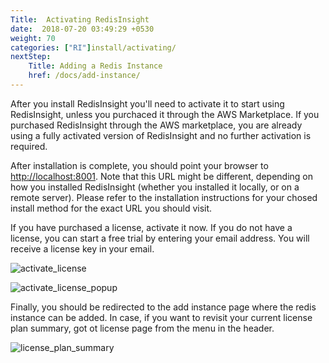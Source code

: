 ```yaml
---
Title:  Activating RedisInsight
date:  2018-07-20 03:49:29 +0530
weight: 70
categories: ["RI"]install/activating/
nextStep:
    Title: Adding a Redis Instance
    href: /docs/add-instance/
---
```

After you install RedisInsight you'll need to activate it to start using RedisInsight, unless you purchaced it through the AWS Marketplace. If you purchased RedisInsight through the AWS marketplace, you are already using a fully activated version of RedisInsight and no further activation is required.

After installation is complete, you should point your browser to [http://localhost:8001](http://localhost:8001). Note that this URL might be different, depending on how you installed RedisInsight (whether you installed it locally, or on a remote server). Please refer to the installation instructions for your chosed install method for the exact URL you should visit.

If you have purchased a license, activate it now. If you do not have a license, you can start a free trial by entering your email address. You will receive a license key in your email.

![activate_license](/images/ri/activate_license.png)

![activate_license_popup](/images/ri/activate_license_popup.png)

Finally, you should be redirected to the add instance page where the redis instance can be added. In case, if you want to revisit your current license plan summary, got ot license page from the menu in the header.

![license_plan_summary](/images/ri/license_plan_summary.png)
